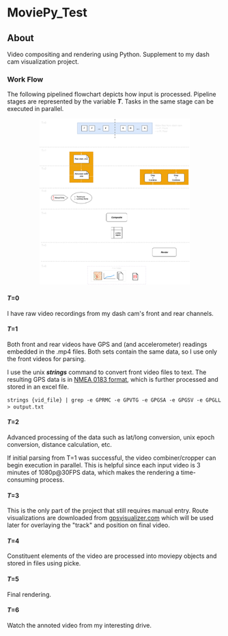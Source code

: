 # MoviePy_Test

## About
Video compositing and rendering using Python. Supplement to my dash cam visualization project.

### Work Flow
The following pipelined flowchart depicts how input is processed. Pipeline stages are represented by the variable ***T***. Tasks in the same stage can be executed in parallel.

<p align="center">
  <img src="flowchart.png" alt="flowchart" width="70%" height="70%"/>
</p>

#### ***T***=0 
I have raw video recordings from my dash cam's front and rear channels.

#### ***T***=1
Both front and rear videos have GPS and (and accelerometer) readings embedded in the .mp4 files. Both sets contain the same data, so I use only the front videos for parsing.

I use the unix ***strings*** command to convert front video files to text. The resulting GPS data is in [NMEA 0183 format](https://www.gpsworld.com/what-exactly-is-gps-nmea-data/), which is further processed and stored in an excel file.

``` 
strings {vid_file} | grep -e GPRMC -e GPVTG -e GPGSA -e GPGSV -e GPGLL > output.txt
```

#### ***T***=2
Advanced processing of the data such as lat/long conversion, unix epoch conversion, distance calculation, etc.

If initial parsing from T=1 was successful, the video combiner/cropper can begin execution in parallel. This is helpful since each input video is 3 minutes of 1080p@30FPS data, which makes the rendering a time-consuming process.

#### ***T***=3
This is the only part of the project that still requires manual entry. Route visualizations are downloaded from [gpsvisualizer.com](https://www.gpsvisualizer.com/map_input?form=svg) which will be used later for overlaying the "track" and position on final video. 

#### ***T***=4
Constituent elements of the video are processed into moviepy objects and stored in files using picke. 

#### ***T***=5
Final rendering.

#### ***T***=6
Watch the annoted video from my interesting drive.